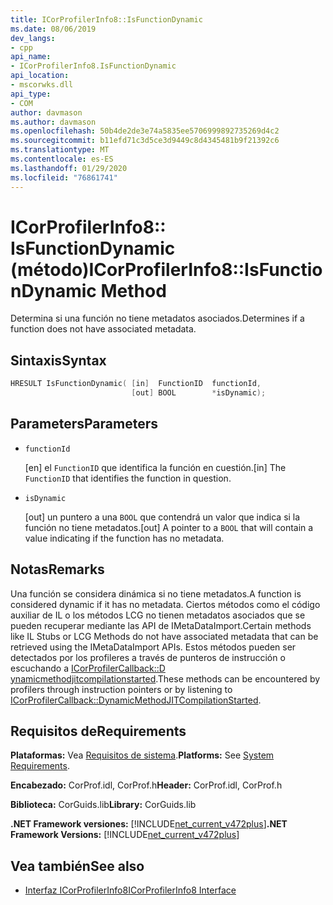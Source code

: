 ```yaml
---
title: ICorProfilerInfo8::IsFunctionDynamic
ms.date: 08/06/2019
dev_langs:
- cpp
api_name:
- ICorProfilerInfo8.IsFunctionDynamic
api_location:
- mscorwks.dll
api_type:
- COM
author: davmason
ms.author: davmason
ms.openlocfilehash: 50b4de2de3e74a5835ee5706999892735269d4c2
ms.sourcegitcommit: b11efd71c3d5ce3d9449c8d4345481b9f21392c6
ms.translationtype: MT
ms.contentlocale: es-ES
ms.lasthandoff: 01/29/2020
ms.locfileid: "76861741"
---
```

# <a name="icorprofilerinfo8isfunctiondynamic-method"></a><span data-ttu-id="41d2d-102">ICorProfilerInfo8:: IsFunctionDynamic (método)</span><span class="sxs-lookup"><span data-stu-id="41d2d-102">ICorProfilerInfo8::IsFunctionDynamic Method</span></span>

<span data-ttu-id="41d2d-103">Determina si una función no tiene metadatos asociados.</span><span class="sxs-lookup"><span data-stu-id="41d2d-103">Determines if a function does not have associated metadata.</span></span>

## <a name="syntax"></a><span data-ttu-id="41d2d-104">Sintaxis</span><span class="sxs-lookup"><span data-stu-id="41d2d-104">Syntax</span></span>

```cpp
HRESULT IsFunctionDynamic( [in]  FunctionID  functionId,
                           [out] BOOL        *isDynamic);
```

## <a name="parameters"></a><span data-ttu-id="41d2d-105">Parameters</span><span class="sxs-lookup"><span data-stu-id="41d2d-105">Parameters</span></span>

- `functionId`

  <span data-ttu-id="41d2d-106">\[en] el `FunctionID` que identifica la función en cuestión.</span><span class="sxs-lookup"><span data-stu-id="41d2d-106">\[in]  The `FunctionID` that identifies the function in question.</span></span>

- `isDynamic`

  <span data-ttu-id="41d2d-107">\[out] un puntero a una `BOOL` que contendrá un valor que indica si la función no tiene metadatos.</span><span class="sxs-lookup"><span data-stu-id="41d2d-107">\[out] A pointer to a `BOOL` that will contain a value indicating if the function has no metadata.</span></span>

## <a name="remarks"></a><span data-ttu-id="41d2d-108">Notas</span><span class="sxs-lookup"><span data-stu-id="41d2d-108">Remarks</span></span>

<span data-ttu-id="41d2d-109">Una función se considera dinámica si no tiene metadatos.</span><span class="sxs-lookup"><span data-stu-id="41d2d-109">A function is considered dynamic if it has no metadata.</span></span> <span data-ttu-id="41d2d-110">Ciertos métodos como el código auxiliar de IL o los métodos LCG no tienen metadatos asociados que se pueden recuperar mediante las API de IMetaDataImport.</span><span class="sxs-lookup"><span data-stu-id="41d2d-110">Certain methods like IL Stubs or LCG Methods do not have associated metadata that can be retrieved using the IMetaDataImport APIs.</span></span> <span data-ttu-id="41d2d-111">Estos métodos pueden ser detectados por los profileres a través de punteros de instrucción o escuchando a [ICorProfilerCallback::D ynamicmethodjitcompilationstarted](icorprofilercallback8-dynamicmethodjitcompilationstarted-method.md).</span><span class="sxs-lookup"><span data-stu-id="41d2d-111">These methods can be encountered by profilers through instruction pointers or by listening to [ICorProfilerCallback::DynamicMethodJITCompilationStarted](icorprofilercallback8-dynamicmethodjitcompilationstarted-method.md).</span></span>

## <a name="requirements"></a><span data-ttu-id="41d2d-112">Requisitos de</span><span class="sxs-lookup"><span data-stu-id="41d2d-112">Requirements</span></span>

<span data-ttu-id="41d2d-113">**Plataformas:** Vea [Requisitos de sistema](../../../../docs/framework/get-started/system-requirements.md).</span><span class="sxs-lookup"><span data-stu-id="41d2d-113">**Platforms:** See [System Requirements](../../../../docs/framework/get-started/system-requirements.md).</span></span>

<span data-ttu-id="41d2d-114">**Encabezado:** CorProf.idl, CorProf.h</span><span class="sxs-lookup"><span data-stu-id="41d2d-114">**Header:** CorProf.idl, CorProf.h</span></span>

<span data-ttu-id="41d2d-115">**Biblioteca:** CorGuids.lib</span><span class="sxs-lookup"><span data-stu-id="41d2d-115">**Library:** CorGuids.lib</span></span>

<span data-ttu-id="41d2d-116">**.NET Framework versiones:** [!INCLUDE[net_current_v472plus](../../../../includes/net-current-v472plus.md)]</span><span class="sxs-lookup"><span data-stu-id="41d2d-116">**.NET Framework Versions:** [!INCLUDE[net_current_v472plus](../../../../includes/net-current-v472plus.md)]</span></span>

## <a name="see-also"></a><span data-ttu-id="41d2d-117">Vea también</span><span class="sxs-lookup"><span data-stu-id="41d2d-117">See also</span></span>

- [<span data-ttu-id="41d2d-118">Interfaz ICorProfilerInfo8</span><span class="sxs-lookup"><span data-stu-id="41d2d-118">ICorProfilerInfo8 Interface</span></span>](icorprofilerinfo8-interface.md)
